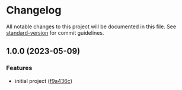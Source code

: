 # Changelog

All notable changes to this project will be documented in this file. See [standard-version](https://github.com/conventional-changelog/standard-version) for commit guidelines.

## 1.0.0 (2023-05-09)


### Features

* initial project ([f9a436c](https://github.com/nozamidotid/belajar-nodejs-unit-test/commit/f9a436c622fca24e7267794e88ccc8bf0cdc8d2f))
